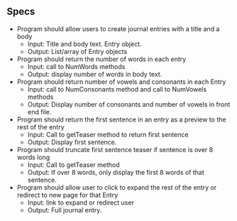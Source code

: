 ## Specs
  * Program should allow users to create journal entries with a title and a body
    * Input: Title and body text. Entry object.
    * Output: List/array of Entry objects
  * Program should return the number of words in each entry
    * Input: call to NumWords methods
    * Output: display number of words in body text.
  * Program should return number of vowels and consonants in each Entry
    * Input: call to NumConsonants method and call to NumVowels methods
    * Output: Display number of consonants and number of vowels in front end file.
  * Program should return the first sentence in an entry as a preview to the rest of the entry
    * Input: Call to getTeaser method to return first sentence
    * Output: Display first sentence.
  * Program should truncate first sentence teaser if sentence is over 8 words long
    * Input: Call to getTeaser method
    * Output: If over 8 words, only display the first 8 words of that sentence.
  * Program should allow user to click to expand the rest of the entry or redirect to new page for that Entry
    * Input: link to expand or redirect user
    * Output: Full journal entry.

